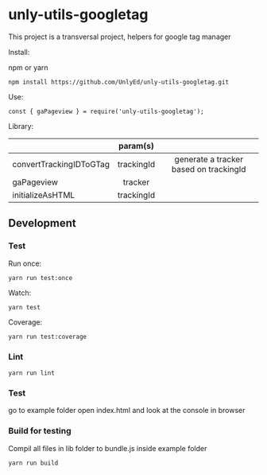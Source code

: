 # unly-utils-googletag

This project is a transversal project, helpers for google tag manager

Install:

npm or yarn

```
npm install https://github.com/UnlyEd/unly-utils-googletag.git
```

Use:

```
const { gaPageview } = require('unly-utils-googletag');
```

Library:

|   | param(s)         |  |
| :--------------- |:---------------:| :-----:|
| convertTrackingIDToGTag |  trackingId  | generate a tracker based on trackingId |
| gaPageview  | tracker |  |
| initializeAsHTML | trackingId | |

## Development

### Test

Run once:
```
yarn run test:once
```

Watch:
```
yarn test
```

Coverage:
```
yarn run test:coverage
```

### Lint

```
yarn run lint
```

### Test

go to example folder open index.html and look at the console in browser

### Build for testing
Compil all files in lib folder to bundle.js inside example folder
```
yarn run build
```
